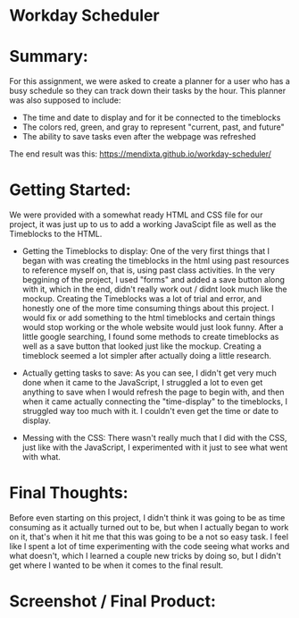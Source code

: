 # Workday Scheduler 
 
# Summary: 
For this assignment, we were asked to create a planner for a user who has a busy schedule so they can track down their tasks by the hour. This planner was also supposed to include:

*  The time and date to display and for it be connected to the timeblocks 
*  The colors red, green, and gray to represent "current, past, and future"
*  The ability to save tasks even after the webpage was refreshed

The end result was this: https://mendixta.github.io/workday-scheduler/


# Getting Started: 
We were provided with a somewhat ready HTML and CSS file for our project, it was just up to us to add a working JavaScipt file as well as the Timeblocks to the HTML.

* Getting the Timeblocks to display:
One of the very first things that I began with was creating the timeblocks in the html using past resources to reference myself on, that is, using past class activities. In the very beggining of the project, I used "forms" and added a save button along with it, which in the end, didn't really work out / didnt look much like the mockup. Creating the Timeblocks was a lot of trial and error, and honestly one of the more time consuming things about this project. I would fix or add something to the html timeblocks and certain things would stop working or the whole website would just look funny. After a little google searching, I found some methods to create timeblocks as well as a save button that looked just like the mockup. Creating a timeblock seemed a lot simpler after actually doing a little research. 


* Actually getting tasks to save:
As you can see, I didn't get very much done when it came to the JavaScript, I struggled a lot to even get anything to save when I would refresh the page to begin with, and then when it came actually connecting the "time-display" to the timeblocks, I struggled way too much with it. I couldn't even get the time or date to display.      


* Messing with the CSS: 
There wasn't really much that I did with the CSS, just like with the JavaScript, I experimented with it just to see what went with what.


# Final Thoughts:
Before even starting on this project, I didn't think it was going to be as time consuming as it actually turned out to be, but when I actually began to work on it, that's when it hit me that this was going to be a not so easy task. I feel like I spent a lot of time experimenting with the code seeing what works and what doesn't, which I learned a couple new tricks by doing so, but I didn't get where I wanted to be when it comes to the final result.

# Screenshot / Final Product:
